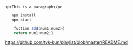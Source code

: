 `<p>This is a paragraph</p>`

```bash
   npm install
   npm start
```

```javascript
	fuction add(num1,num2){
	return num1+num2;}
```

<https://github.com/tyk-kun/playlist/blob/master/README.md>

